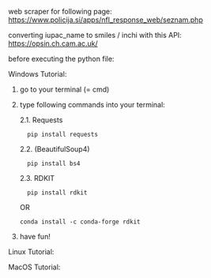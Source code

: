 web scraper for following page: 
https://www.policija.si/apps/nfl_response_web/seznam.php

converting iupac_name to smiles / inchi with this API:
      https://opsin.ch.cam.ac.uk/

before executing the python file:

Windows Tutorial:
  1. go to your terminal (= cmd)
  2. type following commands into your terminal:
     
     2.1. Requests

           pip install requests
     
     2.2.  (BeautifulSoup4)
     
           pip install bs4
     
     2.3. RDKIT

           pip install rdkit

     OR

         conda install -c conda-forge rdkit
     
  3. have fun!


Linux Tutorial:

MacOS Tutorial:
